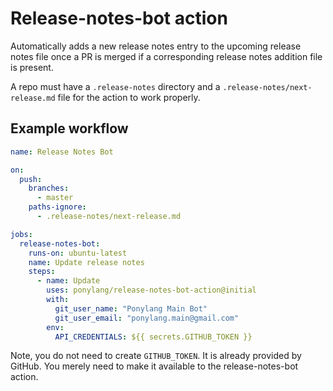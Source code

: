 # Release-notes-bot action

Automatically adds a new release notes entry to the upcoming release notes file once a PR is merged if a corresponding release notes addition file is present.

A repo must have a `.release-notes` directory and a `.release-notes/next-release.md` file for the action to work properly.

## Example workflow

```yml
name: Release Notes Bot

on:
  push:
    branches:
      - master
    paths-ignore:
      - .release-notes/next-release.md

jobs:
  release-notes-bot:
    runs-on: ubuntu-latest
    name: Update release notes
    steps:
      - name: Update
        uses: ponylang/release-notes-bot-action@initial
        with:
          git_user_name: "Ponylang Main Bot"
          git_user_email: "ponylang.main@gmail.com"
        env:
          API_CREDENTIALS: ${{ secrets.GITHUB_TOKEN }}
```

Note, you do not need to create `GITHUB_TOKEN`. It is already provided by GitHub. You merely need to make it available to the release-notes-bot action.
